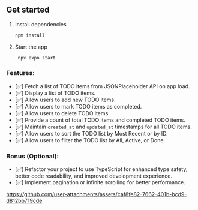 
## Get started

1. Install dependencies

   ```bash
   npm install
   ```

2. Start the app

   ```bash
    npx expo start
   ```

### Features:
- [✅] Fetch a list of TODO items from JSONPlaceholder API on app load.
- [✅] Display a list of TODO items.
- [✅] Allow users to add new TODO items.
- [✅] Allow users to mark TODO items as completed.
- [✅] Allow users to delete TODO items.
- [✅] Provide a count of total TODO items and completed TODO items.
- [✅] Maintain `created_at` and `updated_at` timestamps for all TODO items.
- [✅] Allow users to sort the TODO list by Most Recent or by ID.
- [✅] Allow users to filter the TODO list by All, Active, or Done.

### Bonus (Optional):
- [✅] Refactor your project to use TypeScript for enhanced type safety, better code readability, and improved development experience.
- [✅] Implement pagination or infinite scrolling for better performance.


https://github.com/user-attachments/assets/caf8fe82-7662-401b-bcd9-d812bb719cde
